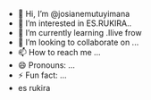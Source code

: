 - 👋 Hi, I’m @josianemutuyimana
- 👀 I’m interested in ES.RUKIRA..
- 🌱 I’m currently learning .Ilive frow
- 💞️ I’m looking to collaborate on ...
- 📫 How to reach me ...
- 😄 Pronouns: ...
- ⚡ Fun fact: ...
- es rukira

<!---
josianemutuyimana/josianemutuyimana is a ✨ special ✨ repository because its `README.md` (this file) appears on your GitHub profile.
You can click the Preview link to take a look at your changes.
--->
